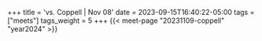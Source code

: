 +++
title = 'vs. Coppell | Nov 08'
date = 2023-09-15T16:40:22-05:00
tags = ["meets"]
tags_weight = 5
+++
{{< meet-page "20231109-coppell" "year2024" >}}